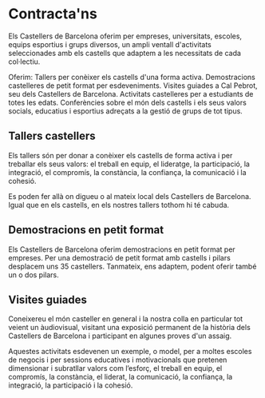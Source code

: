 # Contracta'ns

Els Castellers de Barcelona oferim per empreses, universitats, escoles, equips esportius i grups diversos, un ampli ventall d'activitats seleccionades amb els castells que adaptem a les necessitats de cada col·lectiu.

Oferim: Tallers per conèixer els castells d'una forma activa. Demostracions castelleres de petit format per esdeveniments. Visites guiades a Cal Pebrot, seu dels Castellers de Barcelona. Activitats castelleres per a estudiants de totes les edats. Conferències sobre el món dels castells i els seus valors socials, educatius i esportius adreçats a la gestió de grups de tot tipus.

## <span>Tallers castellers</span>

Els tallers són per donar a conèixer els castells de forma activa i per treballar els seus valors: el treball en equip, el lideratge, la participació, la integració, el compromís, la constància, la confiança, la comunicació i la cohesió.

Es poden fer allà on digueu o al mateix local dels Castellers de Barcelona. Igual que en els castells, en els nostres tallers tothom hi té cabuda.

## Demostracions en petit format

Els Castellers de  Barcelona oferim demostracions en petit format per empreses. Per una demostració de petit format amb castells i pilars desplacem uns 35 castellers. Tanmateix, ens adaptem, podent oferir també un o dos pilars.

## <span>Visites guiades</span>

Coneixereu el món casteller en general i la nostra colla en particular tot veient un àudiovisual, visitant una exposició permanent de la història dels Castellers de Barcelona i participant en algunes proves d'un assaig.

Aquestes activitats esdevenen un exemple, o model, per a moltes escoles de negocis i per sessions educatives i motivacionals que pretenen dimensionar i subratllar valors com l’esforç, el treball en equip, el compromís, la constància, el liderat, la comunicació, la confiança, la integració, la participació i la cohesió.